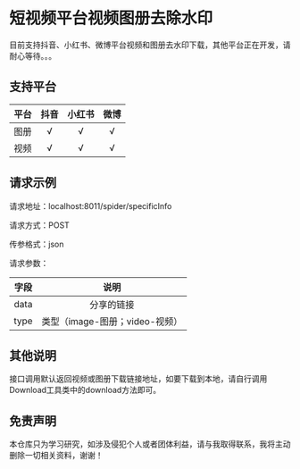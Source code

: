 # 短视频平台视频图册去除水印
目前支持抖音、小红书、微博平台视频和图册去水印下载，其他平台正在开发，请耐心等待。。。
## 支持平台
| 平台 | 抖音 |小红书| 微博 | 
|:--:|:--:|:--:| :--: |  
| 图册 | √ |  √ | √|  
| 视频 | √ |  √ |√ |
## 请求示例
请求地址：localhost:8011/spider/specificInfo

请求方式：POST

传参格式：json

请求参数：

| 字段 | 说明 |
|:--:|:--:|
| data | 分享的链接 |
| type | 类型（image-图册；video-视频） |
## 其他说明
接口调用默认返回视频或图册下载链接地址，如要下载到本地，请自行调用Download工具类中的download方法即可。
## 免责声明
本仓库只为学习研究，如涉及侵犯个人或者团体利益，请与我取得联系，我将主动删除一切相关资料，谢谢！


